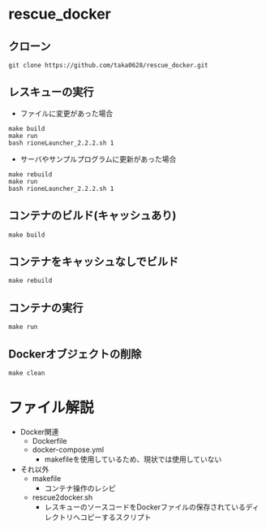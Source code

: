 # rescue_docker

## クローン
```
git clone https://github.com/taka0628/rescue_docker.git
```

## レスキューの実行
* ファイルに変更があった場合
```
make build
make run
bash rioneLauncher_2.2.2.sh 1
```
* サーバやサンプルプログラムに更新があった場合
``` 
make rebuild
make run
bash rioneLauncher_2.2.2.sh 1
```

## コンテナのビルド(キャッシュあり)
```
make build
```

## コンテナをキャッシュなしでビルド
```
make rebuild
```

## コンテナの実行
```
make run
```

## Dockerオブジェクトの削除
```
make clean
```

# ファイル解説
* Docker関連
    * Dockerfile
    * docker-compose.yml
        - makefileを使用しているため、現状では使用していない
* それ以外
    * makefile
        - コンテナ操作のレシピ
    * rescue2docker.sh
        - レスキューのソースコードをDockerファイルの保存されているディレクトリへコピーするスクリプト